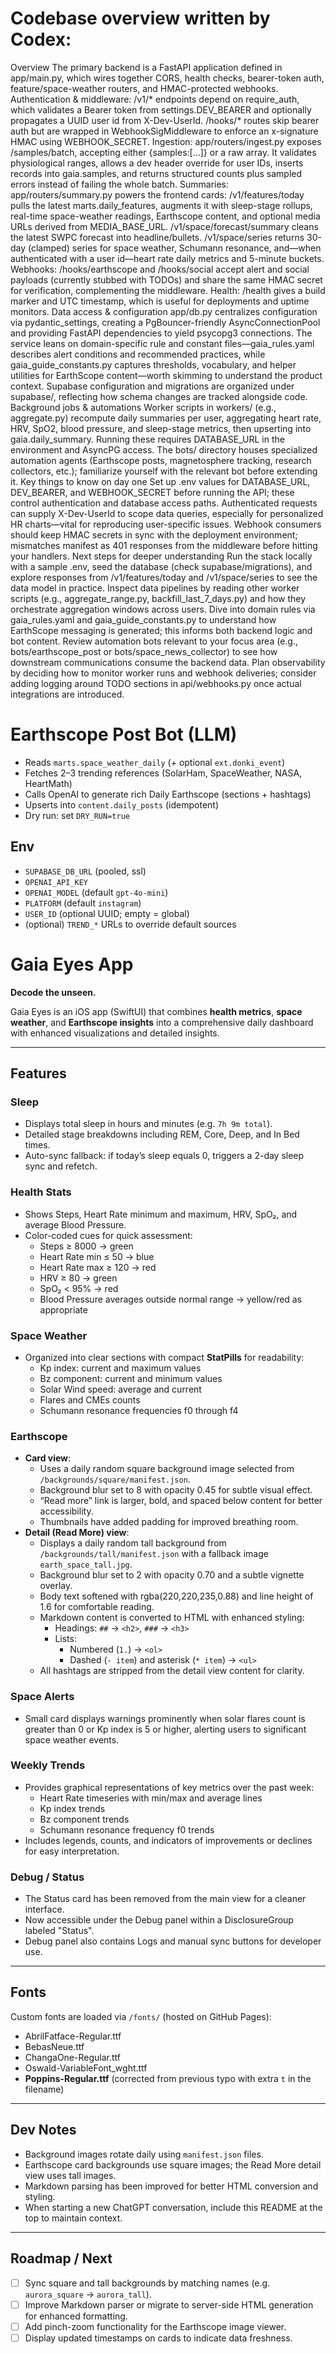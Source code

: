 # Codebase overview written by Codex:
Overview
The primary backend is a FastAPI application defined in app/main.py, which wires together CORS, health checks, bearer-token auth, feature/space-weather routers, and HMAC-protected webhooks.
Authentication & middleware: /v1/* endpoints depend on require_auth, which validates a Bearer token from settings.DEV_BEARER and optionally propagates a UUID user id from X-Dev-UserId. /hooks/* routes skip bearer auth but are wrapped in WebhookSigMiddleware to enforce an x-signature HMAC using WEBHOOK_SECRET.
Ingestion: app/routers/ingest.py exposes /samples/batch, accepting either {samples:[...]} or a raw array. It validates physiological ranges, allows a dev header override for user IDs, inserts records into gaia.samples, and returns structured counts plus sampled errors instead of failing the whole batch.
Summaries: app/routers/summary.py powers the frontend cards:
/v1/features/today pulls the latest marts.daily_features, augments it with sleep-stage rollups, real-time space-weather readings, Earthscope content, and optional media URLs derived from MEDIA_BASE_URL.
/v1/space/forecast/summary cleans the latest SWPC forecast into headline/bullets.
/v1/space/series returns 30-day (clamped) series for space weather, Schumann resonance, and—when authenticated with a user id—heart rate daily metrics and 5-minute buckets.
Webhooks: /hooks/earthscope and /hooks/social accept alert and social payloads (currently stubbed with TODOs) and share the same HMAC secret for verification, complementing the middleware.
Health: /health gives a build marker and UTC timestamp, which is useful for deployments and uptime monitors.
Data access & configuration
app/db.py centralizes configuration via pydantic_settings, creating a PgBouncer-friendly AsyncConnectionPool and providing FastAPI dependencies to yield psycopg3 connections.
The service leans on domain-specific rule and constant files—gaia_rules.yaml describes alert conditions and recommended practices, while gaia_guide_constants.py captures thresholds, vocabulary, and helper utilities for EarthScope content—worth skimming to understand the product context.
Supabase configuration and migrations are organized under supabase/, reflecting how schema changes are tracked alongside code.
Background jobs & automations
Worker scripts in workers/ (e.g., aggregate.py) recompute daily summaries per user, aggregating heart rate, HRV, SpO2, blood pressure, and sleep-stage metrics, then upserting into gaia.daily_summary. Running these requires DATABASE_URL in the environment and AsyncPG access.
The bots/ directory houses specialized automation agents (Earthscope posts, magnetosphere tracking, research collectors, etc.); familiarize yourself with the relevant bot before extending it.
Key things to know on day one
Set up .env values for DATABASE_URL, DEV_BEARER, and WEBHOOK_SECRET before running the API; these control authentication and database access paths.
Authenticated requests can supply X-Dev-UserId to scope data queries, especially for personalized HR charts—vital for reproducing user-specific issues.
Webhook consumers should keep HMAC secrets in sync with the deployment environment; mismatches manifest as 401 responses from the middleware before hitting your handlers.
Next steps for deeper understanding
Run the stack locally with a sample .env, seed the database (check supabase/migrations), and explore responses from /v1/features/today and /v1/space/series to see the data model in practice.
Inspect data pipelines by reading other worker scripts (e.g., aggregate_range.py, backfill_last_7_days.py) and how they orchestrate aggregation windows across users.
Dive into domain rules via gaia_rules.yaml and gaia_guide_constants.py to understand how EarthScope messaging is generated; this informs both backend logic and bot content.
Review automation bots relevant to your focus area (e.g., bots/earthscope_post or bots/space_news_collector) to see how downstream communications consume the backend data.
Plan observability by deciding how to monitor worker runs and webhook deliveries; consider adding logging around TODO sections in api/webhooks.py once actual integrations are introduced.

# Earthscope Post Bot (LLM)

- Reads `marts.space_weather_daily` (+ optional `ext.donki_event`)
- Fetches 2–3 trending references (SolarHam, SpaceWeather, NASA, HeartMath)
- Calls OpenAI to generate rich Daily Earthscope (sections + hashtags)
- Upserts into `content.daily_posts` (idempotent)
- Dry run: set `DRY_RUN=true`

## Env
- `SUPABASE_DB_URL` (pooled, ssl)
- `OPENAI_API_KEY`
- `OPENAI_MODEL` (default `gpt-4o-mini`)
- `PLATFORM` (default `instagram`)
- `USER_ID` (optional UUID; empty = global)
- (optional) `TREND_*` URLs to override default sources

# Gaia Eyes App

**Decode the unseen.**

Gaia Eyes is an iOS app (SwiftUI) that combines **health metrics**, **space weather**, and **Earthscope insights** into a comprehensive daily dashboard with enhanced visualizations and detailed insights.

---

## Features

### Sleep
- Displays total sleep in hours and minutes (e.g. `7h 9m total`).
- Detailed stage breakdowns including REM, Core, Deep, and In Bed times.
- Auto-sync fallback: if today’s sleep equals 0, triggers a 2-day sleep sync and refetch.

### Health Stats
- Shows Steps, Heart Rate minimum and maximum, HRV, SpO₂, and average Blood Pressure.
- Color-coded cues for quick assessment:
  - Steps ≥ 8000 → green
  - Heart Rate min ≤ 50 → blue
  - Heart Rate max ≥ 120 → red
  - HRV ≥ 80 → green
  - SpO₂ < 95% → red
  - Blood Pressure averages outside normal range → yellow/red as appropriate

### Space Weather
- Organized into clear sections with compact **StatPills** for readability:
  - Kp index: current and maximum values
  - Bz component: current and minimum values
  - Solar Wind speed: average and current
  - Flares and CMEs counts
  - Schumann resonance frequencies f0 through f4

### Earthscope
- **Card view**:
  - Uses a daily random square background image selected from `/backgrounds/square/manifest.json`.
  - Background blur set to 8 with opacity 0.45 for subtle visual effect.
  - “Read more” link is larger, bold, and spaced below content for better accessibility.
  - Thumbnails have added padding for improved breathing room.
- **Detail (Read More) view**:
  - Displays a daily random tall background from `/backgrounds/tall/manifest.json` with a fallback image `earth_space_tall.jpg`.
  - Background blur set to 2 with opacity 0.70 and a subtle vignette overlay.
  - Body text softened with rgba(220,220,235,0.88) and line height of 1.6 for comfortable reading.
  - Markdown content is converted to HTML with enhanced styling:
    - Headings: `##` → `<h2>`, `###` → `<h3>`
    - Lists:
      - Numbered (`1.`) → `<ol>`
      - Dashed (`- item`) and asterisk (`* item`) → `<ul>`
  - All hashtags are stripped from the detail view content for clarity.

### Space Alerts
- Small card displays warnings prominently when solar flares count is greater than 0 or Kp index is 5 or higher, alerting users to significant space weather events.

### Weekly Trends
- Provides graphical representations of key metrics over the past week:
  - Heart Rate timeseries with min/max and average lines
  - Kp index trends
  - Bz component trends
  - Schumann resonance frequency f0 trends
- Includes legends, counts, and indicators of improvements or declines for easy interpretation.

### Debug / Status
- The Status card has been removed from the main view for a cleaner interface.
- Now accessible under the Debug panel within a DisclosureGroup labeled "Status".
- Debug panel also contains Logs and manual sync buttons for developer use.

---

## Fonts
Custom fonts are loaded via `/fonts/` (hosted on GitHub Pages):
- AbrilFatface-Regular.ttf
- BebasNeue.ttf
- ChangaOne-Regular.ttf
- Oswald-VariableFont_wght.ttf
- **Poppins-Regular.ttf** (corrected from previous typo with extra `t` in the filename)

---

## Dev Notes
- Background images rotate daily using `manifest.json` files.
- Earthscope card backgrounds use square images; the Read More detail view uses tall images.
- Markdown parsing has been improved for better HTML conversion and styling.
- When starting a new ChatGPT conversation, include this README at the top to maintain context.

---

## Roadmap / Next
- [ ] Sync square and tall backgrounds by matching names (e.g. `aurora_square` → `aurora_tall`).
- [ ] Improve Markdown parser or migrate to server-side HTML generation for enhanced formatting.
- [ ] Add pinch-zoom functionality for the Earthscope image viewer.
- [ ] Display updated timestamps on cards to indicate data freshness.